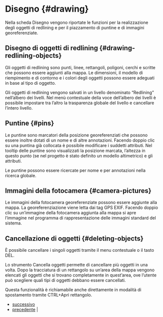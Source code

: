 # Disegno {#drawing}

Nella scheda Disegno vengono riportate le funzioni per la realizzazione degli oggetti di redlining e per il piazzamento di puntine e di immagini georeferenziate.

## Disegno di oggetti di redlining {#drawing-redlining-objects}

Gli oggetti di redlining sono punti, linee, rettangoli, poligoni, cerchi e scritte che possono essere aggiunti alla mappa. Le dimensioni, il modello di riempimento e di contorno e i colori degli oggetti possono essere adeguati in base al tipo di oggetto.

Gli oggetti di redlining vengono salvati in un livello denominato “Redlining” nell’albero dei livelli. Nel menù contestuale della voce dell’albero dei livelli è possibile impostare tra l’altro la trasparenza globale del livello e cancellare l’intero livello.

## Puntine {#pins}

Le puntine sono marcatori della posizione georeferenziati che possono essere inoltre dotati di un nome e di altre annotazioni. Facendo doppio clic su una puntina già collocata è possibile modificare i suddetti attributi. Nel tooltip delle puntine sono visualizzati la posizione marcata, l’altezza in questo punto (se nel progetto è stato definito un modello altimetrico) e gli attributi.

Le puntine possono essere ricercate per nome e per annotazioni nella ricerca globale.

## Immagini della fotocamera {#camera-pictures}

Le immagini della fotocamera georeferenziate possono essere aggiunte alla mappa. La georeferenziazione viene letta dai tag GPS EXIF. Facendo doppio clic su un’immagine della fotocamera aggiunta alla mappa si apre l’immagine nel programma di rappresentazione delle immagini standard del sistema.

## Cancellazione di oggetti {#deleting-objects}

È possibile cancellare i singoli oggetti tramite il menu contestuale o il tasto DEL.

Lo strumento Cancella oggetti permette di cancellare più oggetti in una volta. Dopo la tracciatura di un rettangolo su un’area della mappa vengono elencati gli oggetti che si trovano completamente in quest’area, ove l’utente può scegliere quali tipi di oggetti debbano essere cancellati.

Questa funzionalità è richiamabile anche direttamente in modalità di spostamento tramite CTRL+Apri rettangolo.

-   [successivo](gps.html "GPS")
-   [precedente](analysis.html "Analisi") |



